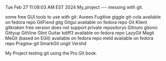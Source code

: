 Tue Feb 27 11:08:03 AM EST 2024
My_project --- messing with git.

some free GUI tools to use with git:
Aurees
Fugitive
giggle
git-cola
    available on fedora repo
GitFiend
gitg
Gitgui
    available on fedora repo
Git Klient
gitkraken
    free version does not support private repositorys
Gitnuro
gitonic
Gittyup
GitVine
Glint
Guitar
kdiff3
    available on fedora repo
LazyGit
Magit
MeGit (based on EGit)
    available on fedora repo
meld
    available on fedora repo
Pragma-git
SmarkGit
ungit
Vershd



My Project
testing git using the Pro Git book.



